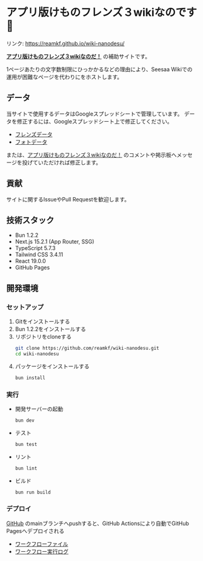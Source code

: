 # アプリ版けものフレンズ３wikiなのです🦉
リンク: https://reamkf.github.io/wiki-nanodesu/

[**アプリ版けものフレンズ３wikiなのだ！**](https://seesaawiki.jp/kemono_friends3_5ch/) の補助サイトです。

1ページあたりの文字数制限にひっかかるなどの理由により、Seesaa Wikiでの運用が困難なページを代わりにをホストします。

## データ
当サイトで使用するデータはGoogleスプレッドシートで管理しています。
データを修正するには、Googleスプレッドシート上で修正してください。

- [フレンズデータ](https://docs.google.com/spreadsheets/d/1p-C3wbkYZf_2Uce2J2J6w6T1V6X5eJmk-PtC4I__olk/edit?gid=2049658683#gid=2049658683)
- [フォトデータ](https://docs.google.com/spreadsheets/d/1p-C3wbkYZf_2Uce2J2J6w6T1V6X5eJmk-PtC4I__olk/edit?gid=442640506#gid=442640506)

または、[アプリ版けものフレンズ３wikiなのだ！](https://seesaawiki.jp/kemono_friends3_5ch/) のコメントや掲示板へメッセージを投げていただければ修正します。

## 貢献
サイトに関するIssueやPull Requestを歓迎します。

## 技術スタック
- Bun 1.2.2
- Next.js 15.2.1 (App Router, SSG)
- TypeScript 5.7.3
- Tailwind CSS 3.4.11
- React 19.0.0
- GitHub Pages

## 開発環境

### セットアップ
1. Gitをインストールする
2. Bun 1.2.2をインストールする
3. リポジトリをcloneする
	```sh
	git clone https://github.com/reamkf/wiki-nanodesu.git
	cd wiki-nanodesu
	```
4. パッケージをインストールする
	```sh
	bun install
	```

### 実行
- 開発サーバーの起動
	```sh
	bun dev
	```
- テスト
	```sh
	bun test
	```
- リント
	```sh
	bun lint
	```
- ビルド
	```sh
	bun run build
	```

### デプロイ
[GitHub](https://github.com/reamkf/wiki-nanodesu) のmainブランチへpushすると、GitHub Actionsにより自動でGitHub Pagesへデプロイされる

- [ワークフローファイル](https://github.com/reamkf/wiki-nanodesu/blob/main/.github/workflows/nextjs.yml)
- [ワークフロー実行ログ](https://github.com/reamkf/wiki-nanodesu/actions/workflows/nextjs.yml)
